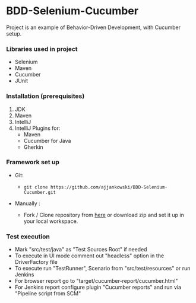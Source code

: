 # BDD-Selenium-Cucumber

Project is an example of Behavior-Driven Development, with Cucumber setup.

### Libraries used in project
* Selenium
* Maven
* Cucumber
* JUnit

### Installation (prerequisites)

1. JDK
2. Maven
3. IntelliJ
4. IntelliJ Plugins for:
   - Maven
   - Cucumber for Java
   - Gherkin

### Framework set up

* Git:

    *     git clone https://github.com/ajjankowski/BDD-Selenium-Cucumber.git

* Manually :

    * Fork / Clone repository from [here](https://github.com/ajjankowski/BDD-Selenium-Cucumber/archive/refs/heads/main.zip) or download zip and set
      it up in your local workspace.

### Test execution

* Mark "src/test/java" as "Test Sources Root" if needed
* To execute in UI mode comment out "headless" option in the DriverFactory file
* To execute run "TestRunner", Scenario from "src/test/resources" or run Jenkins
* For browser report go to "target/cucumber-report/cucumber.html"
* For Jenkins report configure plugin "Cucumber reports" and run via "Pipeline script from SCM"
